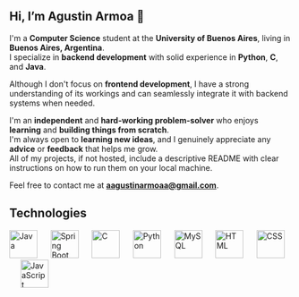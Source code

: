 ## Hi, I’m Agustin Armoa 👋  

I'm a **Computer Science** student at the **University of Buenos Aires**, living in **Buenos Aires, Argentina**.  
I specialize in **backend development** with solid experience in **Python**, **C**, and **Java**.  

Although I don't focus on **frontend development**, I have a strong understanding of its workings and can seamlessly integrate it with backend systems when needed.  

I'm an **independent** and **hard-working problem-solver** who enjoys **learning** and **building things from scratch**.  
I'm always open to **learning new ideas**, and I genuinely appreciate any **advice** or **feedback** that helps me grow.  
All of my projects, if not hosted, include a descriptive README with clear instructions on how to run them on your local machine.

Feel free to contact me at **aagustinarmoaa@gmail.com**.  
## Technologies   

<p>
  <img src="https://cdn.jsdelivr.net/gh/devicons/devicon/icons/java/java-original.svg" width="50" height="50" alt="Java"/>
  &nbsp;&nbsp;&nbsp;&nbsp;
  <img src="https://cdn.jsdelivr.net/gh/devicons/devicon/icons/spring/spring-original.svg" width="50" height="50" alt="Spring Boot"/>
  &nbsp;&nbsp;&nbsp;&nbsp;
  <img src="https://cdn.jsdelivr.net/gh/devicons/devicon/icons/c/c-original.svg" width="50" height="50" alt="C"/>
  &nbsp;&nbsp;&nbsp;&nbsp;
  <img src="https://cdn.jsdelivr.net/gh/devicons/devicon/icons/python/python-original.svg" width="50" height="50" alt="Python"/>
  &nbsp;&nbsp;&nbsp;&nbsp;
  <img src="https://cdn.jsdelivr.net/gh/devicons/devicon/icons/mysql/mysql-original.svg" width="50" height="50" alt="MySQL"/>
  &nbsp;&nbsp;&nbsp;&nbsp;
  <img src="https://cdn.jsdelivr.net/gh/devicons/devicon/icons/html5/html5-original.svg" width="50" height="50" alt="HTML"/>
  &nbsp;&nbsp;&nbsp;&nbsp;
  <img src="https://cdn.jsdelivr.net/gh/devicons/devicon/icons/css3/css3-original.svg" width="50" height="50" alt="CSS"/>
  &nbsp;&nbsp;&nbsp;&nbsp;
  <img src="https://cdn.jsdelivr.net/gh/devicons/devicon/icons/javascript/javascript-original.svg" width="50" height="50" alt="JavaScript"/>
</p>
